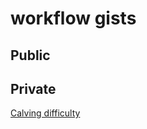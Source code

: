# workflow gists

## Public


## Private

[Calving difficulty](https://gist.github.com/e3b8093d08427809ff6e447d19b9c70c)   
